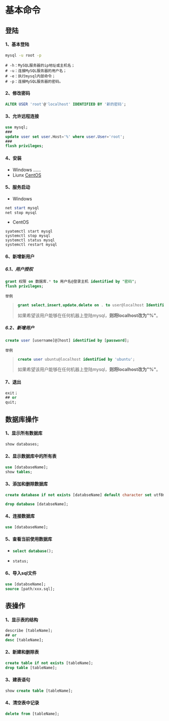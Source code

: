 # 基本命令

## 登陆

#### 1、基本登陆

```bash
mysql -u root -p
```

```shell
# -h：MySQL服务器的ip地址或主机名；
# -u：连接MySQL服务器的用户名；
# -e：执行mysql内部命令；
# -p：连接MySQL服务器的密码。
```

#### 2、修改密码

```sql
ALTER USER 'root'@'localhost' IDENTIFIED BY '新的密码';
```

#### 3、允许远程连接

```sql
use mysql;
###
update user set user.Host='%' where user.User='root';
###
flush privileges;
```

#### 4、安装

- Windows   ......
- Liunx  [CentOS](../../Linux/Linux/Linux_environment.md)

#### 5、服务启动

- Windows

```powershell
net start mysql
net stop mysql
```

- CentOS

```shell
syatemctl start mysql
systemctl stop mysql
systemctl status mysql
systemctl restart mysql
```

#### 6、新增新用户

##### 6.1、用户授权

```sql
grant 权限 on 数据库.* to 用户名@登录主机 identified by "密码";
flush privileges;
```

`举例`

> ```sql
> grant select,insert,update,delete on . to user@localhost Identified by “password”;
> ```
>
> 如果希望该用户能够在任何机器上登陆mysql，**则将localhost改为\"%\"**。

##### 6.2、新增用户

```sql
create user [username]@[host] identified by [password];
```

`举例`

> ```sql
> create user ubuntu@localhost identified by 'ubuntu';
> ```
>
> 如果希望该用户能够在任何机器上登陆mysql，**则将localhost改为\"%\"**。

#### 7、退出

```sql
exit；
## or
quit;
```

## 数据库操作

#### 1、显示所有数据库

```sql
show databases;
```

#### 2、显示数据库中的所有表

```sql
use [databaseName];
show tables;
```

#### 3、添加和删除数据库

```sql
create database if not exists [databseName] default character set utf8mb4;
```

```sql
drop database [databseName];
```

#### 4、连接数据库

```sql
use [databaseName];
```

#### 5、查看当前使用数据库

- ```sql
  select database();
  ```

- ```sql
  status;
  ```

#### 6、导入sql文件

```sql
use [databseName];
source [path/xxx.sql];
```

## 表操作

#### 1、显示表的结构

```sql
describe [tableName];
## or
desc [tableName];
```

#### 2、新建和删除表

```sql
create table if not exists [tableName];
drop table [tableName];
```

#### 3、建表语句

```sql
show create table [tableName];
```

#### 4、清空表中记录

```sql
delete from [tableName];
```

